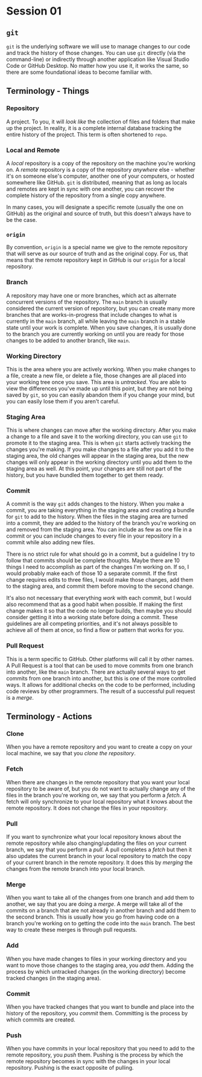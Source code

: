 # Session 01

## `git`

`git` is the underlying software we will use to manage changes to our code and track the history of those changes. You can use `git` directly (via the command-line) or indirectly through another application like Visual Studio Code or GitHub Desktop. No matter how you use it, it works the same, so there are some foundational ideas to become familiar with.


## Terminology - Things

### Repository

A project. To you, it will *look like* the collection of files and folders that make up the project. In reality, it is a complete internal database tracking the entire history of the project. This term is often shortened to `repo`.


### Local and Remote

A *local* repository is a copy of the repository on the machine you're working on. A *remote* repository is a copy of the repository *anywhere* else - whether it's on someone else's computer, another one of your computers, or hosted somewhere like GitHub. `git` is distributed, meaning that as long as locals and remotes are kept in sync with one another, you can recover the complete history of the repository from a single copy anywhere.

In many cases, you will designate a specific remote (usually the one on GitHub) as the original and source of truth, but this doesn't always have to be the case.


### `origin`

By convention, `origin` is a special name we give to the remote repository that will serve as our source of truth and as the original copy. For us, that means that the remote repository kept in GitHub is our `origin` for a local repository.


### Branch

A repository may have one or more branches, which act as alternate concurrent versions of the repository. The `main` branch is usually considered the current version of repository, but you can create many more branches that are works-in-progress that include changes to what is currently in the `main` branch, all while leaving the `main` branch in a stable state until your work is complete. When you save changes, it is usually done to the branch you are currently working on until you are ready for those changes to be added to another branch, like `main`.


### Working Directory

This is the area where you are actively working. When you make changes to a file, create a new file, or delete a file, those changes are all placed into your working tree once you save. This area is *untracked*. You are able to view the differences you've made up until this point, but they are not being saved by `git`, so you can easily abandon them if you change your mind, but you can easily lose them if you aren't careful.


### Staging Area

This is where changes can move after the working directory. After you make a change to a file and save it to the working directory, you can use `git` to promote it to the staging area. This is when `git` starts actively tracking the changes you're making. If you make changes to a file after you add it to the staging area, the old changes will appear in the staging area, but the new changes will only appear in the working directory until you add them to the staging area as well. At this point, your changes are still not part of the history, but you have bundled them together to get them ready.


### Commit

A commit is the way `git` adds changes to the history. When you make a commit, you are taking everything in the staging area and creating a bundle for `git` to add to the history. When the files in the staging area are turned into a commit, they are added to the history of the branch you're working on and removed from the staging area. You can include as few as one file in a commit or you can include changes to every file in your repository in a commit while also adding new files.

There is no strict rule for what should go in a commit, but a guideline I try to follow that commits should be complete thoughts. Maybe there are 10 things I need to accomplish as part of the changes I'm working on. If so, I would probably make each of those 10 a separate commit. If the first change requires edits to three files, I would make those changes, add them to the staging area, and commit them before moving to the second change.

It's also not necessary that everything *work* with each commit, but I would also recommend that as a good habit when possible. If making the first change makes it so that the code no longer builds, then maybe you should consider getting it into a working state before doing a commit. These guidelines are all competing priorities, and it's not always possible to achieve all of them at once, so find a flow or pattern that works for you.


### Pull Request

This is a term specific to GitHub. Other platforms will call it by other names. A Pull Request is a tool that can be used to move commits from one branch into another, like the `main` branch. There are actually several ways to get commits from one branch into another, but this is one of the more controlled ways. It allows for additional checks on the code to be performed, including code reviews by other programmers. The result of a successful pull request is a *merge*.


## Terminology - Actions

### Clone

When you have a remote repository and you want to create a copy on your local machine, we say that you *clone the repository*.


### Fetch

When there are changes in the remote repository that you want your local repository to be aware of, but you do not want to actually change any of the files in the branch you're working on, we say that you perform a *fetch*. A fetch will only synchronize to your local repository what it knows about the remote repository. It does not change the files in your repository.


### Pull

If you want to synchronize what your local repository knows about the remote repository while also changing/updating the files on your current branch, we say that you perform a *pull*. A pull completes a *fetch* but then it also updates the current branch in your local repository to match the copy of your current branch in the remote repository. It does this by *merging* the changes from the remote branch into your local branch.


### Merge

When you want to take all of the changes from one branch and add them to another, we say that you are doing a *merge*. A merge will take all of the commits on a branch that are not already in another branch and add them to the second branch. This is usually how you go from having code on a branch you're working on to getting the code into the `main` branch. The best way to create these merges is through pull requests.


### Add

When you have made changes to files in your working directory and you want to move those changes to the staging area, you *add* them. Adding the process by which untracked changes (in the working directory) become tracked changes (in the staging area).


### Commit

When you have tracked changes that you want to bundle and place into the history of the repository, you *commit* them. Committing is the process by which commits are created.


### Push

When you have commits in your local repository that you need to add to the remote repository, you *push* them. Pushing is the process by which the remote repository becomes in sync with the changes in your local repository. Pushing is the exact opposite of pulling.